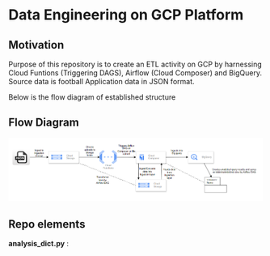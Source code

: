 # Data Engineering on GCP Platform
## Motivation
Purpose of this repository is to create an ETL activity on GCP by harnessing Cloud Funtions (Triggering DAGS), Airflow (Cloud Composer) and BigQuery.
Source data is football Application data in JSON format.

Below is the flow diagram of established structure

## Flow Diagram
 ![picture alt](flow_diagram.PNG)  

 ## Repo elements
 **analysis_dict.py** :
 



